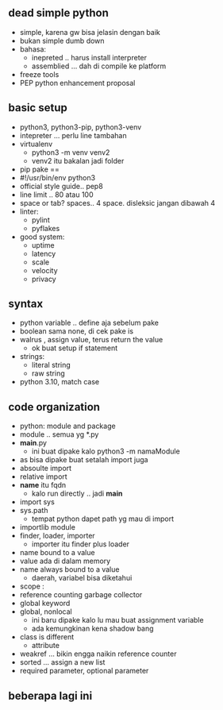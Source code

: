 ## dead simple python
- simple, karena gw bisa jelasin dengan baik
- bukan simple dumb down
- bahasa:
    - inepreted .. harus install interpreter
    - assemblied ... dah di compile ke platform
- freeze tools
- PEP python enhancement proposal

## basic setup
- python3, python3-pip, python3-venv
- intepreter ... perlu line tambahan
- virtualenv
    - python3 -m venv venv2
    - venv2 itu bakalan jadi folder
- pip pake ==
- #!/usr/bin/env python3
- official style guide.. pep8
- line limit .. 80 atau 100
- space or tab? spaces.. 4 space. disleksic jangan dibawah 4
- linter:
    - pylint
    - pyflakes
- good system:
    - uptime
    - latency
    - scale
    - velocity
    - privacy

## syntax
- python variable .. define aja sebelum pake
- boolean sama none, di cek pake is
- walrus , assign value, terus return the value
    - ok buat setup if statement
- strings:
    - literal string
    - raw string
- python 3.10, match case



## code organization
- python: module and package
- module .. semua yg *.py
- __main__.py
    - ini buat dipake kalo python3 -m namaModule
- as bisa dipake buat setalah import juga
- absoulte import
- relative import
- __name__ itu fqdn
    - kalo run directly .. jadi __main__
- import sys
- sys.path
    - tempat python dapet path yg mau di import
- importlib module
- finder, loader, importer
    - importer itu finder plus loader
- name bound to a value
- value ada di dalam memory
- name always bound to a value
    - daerah, variabel bisa diketahui
- scope :
- reference counting garbage collector
- global keyword
- global, nonlocal
    - ini baru dipake kalo lu mau buat assignment variable
    - ada kemungkinan kena shadow bang
- class is different
    - attribute
- weakref ... bikin engga naikin reference counter
- sorted ... assign a new list
- required parameter, optional parameter


## beberapa lagi ini


